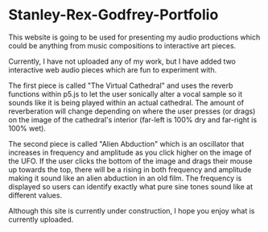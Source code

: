 # Stanley-Rex-Godfrey-Portfolio

This website is going to be used for presenting my audio productions which could be anything from music compositions to interactive art pieces.

Currently, I have not uploaded any of my work, but I have added two interactive web audio pieces which are fun to experiment with.

The first piece is called "The Virtual Cathedral" and uses the reverb functions within p5.js to let the user sonically alter a vocal sample so it sounds like it is being played within an actual cathedral. The amount of reverberation will change depending on where the user presses (or drags) on the image of the cathedral's interior (far-left is 100% dry and far-right is 100% wet).

The second piece is called "Alien Abduction" which is an oscillator that increases in frequency and amplitude as you click higher on the image of the UFO. If the user clicks the bottom of the image and drags their mouse up towards the top, there will be a rising in both frequency and amplitude making it sound like an alien abduction in an old film. The frequency is displayed so users can identify exactly what pure sine tones sound like at different values.

Although this site is currently under construction, I hope you enjoy what is currently uploaded.

